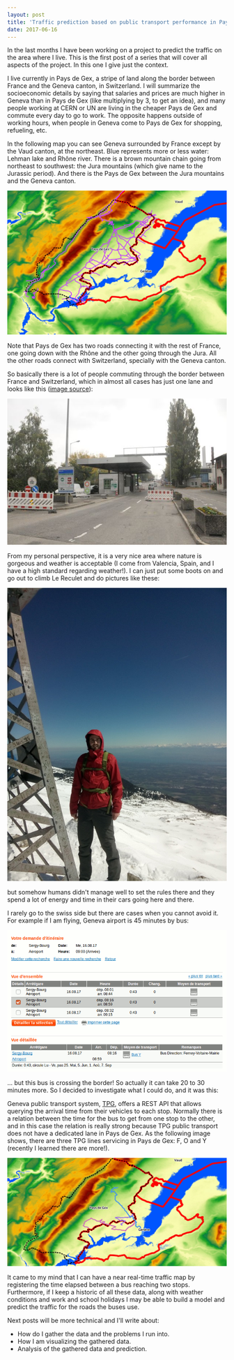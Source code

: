 ```yaml
---
layout: post
title: 'Traffic prediction based on public transport performance in Pays de Gex (I)'
date: 2017-06-16
---
```


In the last months I have been working on a project to predict the traffic on the area where I live. This is the first post of a series that will cover all aspects of the project. In this one I give just the context.

I live currently in Pays de Gex, a stripe of land along the border between France and the Geneva canton, in Switzerland. I will summarize the socioeconomic details by saying that salaries and prices are much higher in Geneva than in Pays de Gex (like multiplying by 3, to get an idea), and many people working at CERN or UN are living in the cheaper Pays de Gex and commute every day to go to work. The opposite happens outside of working hours, when people in Geneva come to Pays de Gex for shopping, refueling, etc.

In the following map you can see Geneva surrounded by France except by the Vaud canton, at the northeast. Blue represents more or less water: Lehman lake and Rhône river. There is a brown mountain chain going from northeast to southwest: the Jura mountains (which give name to the Jurassic period). And there is the Pays de Gex between the Jura mountains and the Geneva canton.

![](/assets/pays-de-gex.jpg)

Note that Pays de Gex has two roads connecting it with the rest of France, one going down with the Rhône and the other going through the Jura. All the other roads connect with Switzerland, specially with the Geneva canton.

So basically there is a lot of people commuting through the border between France and Switzerland, which in almost all cases has just one lane and looks like this ([image source](http://naukas.com/2010/10/26/como-cruzar-la-frontera-franco-suiza-todos-los-dias/)):

![](/assets/frontera_cern.jpg)

From my personal perspective, it is a very nice area where nature is gorgeous and weather is acceptable (I come from Valencia, Spain, and I have a high standard regarding weather!). I can just put some boots on and go out to climb Le Reculet and do pictures like these:

![](/assets/reculet.jpg)

but somehow humans didn't manage well to set the rules there and they spend a lot of energy and time in their cars going here and there.

I rarely go to the swiss side but there are cases when you cannot avoid it. For example if I am flying, Geneva airport is 45 minutes by bus:

![](/assets/prediction-tpg.png)

... but this bus is crossing the border! So actually it can take 20 to 30 minutes more. So I decided to investigate what I could do, and it was this:

Geneva public transport system, [TPG](http://tpg.ch/), offers a REST API that allows querying the arrival time from their vehicles to each stop. Normally there is a relation between the time for the bus to get from one stop to the other, and in this case the relation is really strong because TPG public transport does not have a dedicated lane in Pays de Gex. As the following image shows, there are three TPG lines servicing in Pays de Gex: F, O and Y (recently I learned there are more!).

![](/assets/tpg-lines.jpg)

It came to my mind that I can have a near real-time traffic map by registering the time elapsed between a bus reaching two stops. Furthermore, if I keep a historic of all these data, along with weather conditions and work and school holidays I may be able to build a model and predict the traffic for the roads the buses use.

Next posts will be more technical and I'll write about:

* How do I gather the data and the problems I run into.
* How I am visualizing the gathered data.
* Analysis of the gathered data and prediction.


